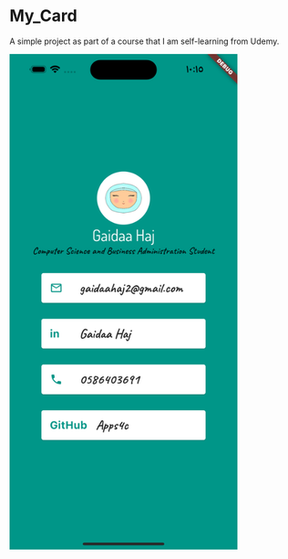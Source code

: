 # My_Card
A simple project as part of a course that I am self-learning from Udemy.

<img src="https://raw.githubusercontent.com/Apps4c/My_Card/main/assets/Simulator%20Screenshot%20-%20iPhone%2014%20Pro%20Max%20-%202023-05-03%20at%2010.15.28.png" alt="alt text" width="400">
